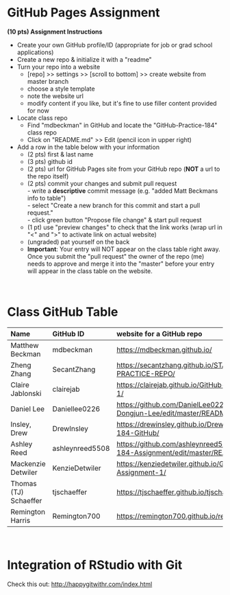 
# GitHub Pages Assignment

**(10 pts) Assignment Instructions**

- Create your own GitHub profile/ID (appropriate for job or grad school applications)  
- Create a new repo & initialize it with a "readme"   
- Turn your repo into a website  
    - [repo] >> settings >> [scroll to bottom] >> create website from master branch  
    - choose a style template 
    - note the website url  
    - modify content if you like, but it's fine to use filler content provided for now  
- Locate class repo
    - Find "mdbeckman" in GitHub and locate the "GitHub-Practice-184" class repo
    - Click on "README.md" >> Edit (pencil icon in upper right)
- Add a row in the table below with your information   
    - (2 pts) first & last name  
    - (3 pts) github id  
    - (2 pts) url for GitHub Pages site from your GitHub repo (**NOT** a url to the repo itself)
    - (2 pts) commit your changes and submit pull request   
            - write a **descriptive** commit message (e.g. "added Matt Beckmans info to table")  
            - select "Create a new branch for this commit and start a pull request."   
            - click green button "Propose file change" & start pull request  
    - (1 pt) use "preview changes" to check that the link works (wrap url in "<" and ">" to activate link on actual website)  
    - (ungraded) pat yourself on the back
    - **Important**: Your entry will NOT appear on the class table right away.  Once you submit the "pull request" the owner of the repo (me) needs to approve and merge it into the "master" before your entry will appear in the class table on the website. 

<br>

# Class GitHub Table 

|Name                     |GitHub ID             |website for a GitHub repo                                | 
|:------------------------|:---------------------|:--------------------------------------------------------|  
| Matthew Beckman | mdbeckman | <https://mdbeckman.github.io/> |
| Zheng Zhang | SecantZhang | <https://secantzhang.github.io/STAT184-PRACTICE-REPO/> | 
| Claire Jablonski | clairejab | https://clairejab.github.io/GitHub-Assignment-1/ |
|Daniel Lee| Daniellee0226 |https://github.com/DanielLee0226/Daniel-Dongjun-Lee/edit/master/README.md| 
| Insley, Drew | DrewInsley| <https://drewinsley.github.io/Drew-Insley-184-GitHub/>|
| Ashley Reed | ashleynreed5508 | https://github.com/ashleynreed5508/Stat-184-Assignment/edit/master/README.md |
| Mackenzie Detwiler      | KenzieDetwiler       | <https://kenziedetwiler.github.io/GitHub-Assignment-1/>   |    
| Thomas (TJ) Schaeffer | tjschaeffer | https://tjschaeffer.github.io/tjschaefferwebsite/
|Remington Harris|Remington700|<https://remington700.github.io/remy_repo/>|

<br>

# Integration of RStudio with Git

Check this out: <http://happygitwithr.com/index.html>


